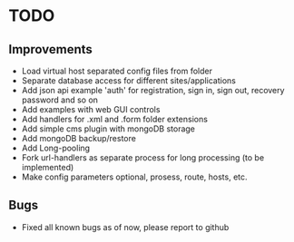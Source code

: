 # TODO

## Improvements

* Load virtual host separated config files from folder
* Separate database access for different sites/applications
* Add json api example 'auth' for registration, sign in, sign out, recovery password and so on
* Add examples with web GUI controls
* Add handlers for .xml and .form folder extensions
* Add simple cms plugin with mongoDB storage
* Add mongoDB backup/restore
* Add Long-pooling
* Fork url-handlers as separate process for long processing (to be implemented)
* Make config parameters optional, prosess, route, hosts, etc.

## Bugs

* Fixed all known bugs as of now, please report to github

